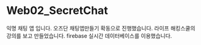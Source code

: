 # Web02_SecretChat

익명 채팅 앱 입니다.
오즈단 채팅앱만들기 확동으로 진행했습니다.
라이프 해킹스쿨의 강의를 보고 만들었습니다.
firebase 실시간 데이터베이스를 이용했습니다.
